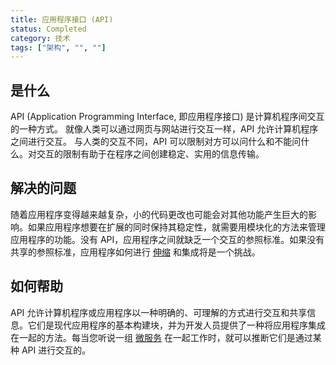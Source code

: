 ```yaml
---
title: 应用程序接口 (API)
status: Completed
category: 技术
tags: ["架构", "", ""]
---
```


## 是什么

API (Application Programming Interface, 即应用程序接口) 是计算机程序间交互的一种方式。
就像人类可以通过网页与网站进行交互一样，API 允许计算机程序之间进行交互。
与人类的交互不同，API 可以限制对方可以问什么和不能问什么。对交互的限制有助于在程序之间创建稳定、实用的信息传输。

## 解决的问题

随着应用程序变得越来越复杂，小的代码更改也可能会对其他功能产生巨大的影响。如果应用程序想要在扩展的同时保持其稳定性，就需要用模块化的方法来管理应用程序的功能。没有 API，应用程序之间就缺乏一个交互的参照标准。如果没有共享的参照标准，应用程序如何进行 [伸缩](/zh-cn/scalability/) 和集成将是一个挑战。

## 如何帮助

API 允许计算机程序或应用程序以一种明确的、可理解的方式进行交互和共享信息。它们是现代应用程序的基本构建块，并为开发人员提供了一种将应用程序集成在一起的方法。每当您听说一组 [微服务](/zh-cn/microservices/) 在一起工作时，就可以推断它们是通过某种 API 进行交互的。
